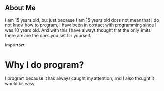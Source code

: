 ## About Me
I am 15 years old, but just because I am 15 years old does not mean that I do not know how to program, I have been in contact with programming since I was 10 years old. And with this I have always thought that the only limits there are are the ones you set for yourself.
>[!IMPORTANT]
> # Why I do program?
> I program because it has always caught my attention, and I also thought it would be easy.
<!--
**KraunDew/KraunDew** is a ✨ _special_ ✨ repository because its `README.md` (this file) appears on your GitHub profile.

Here are some ideas to get you started:

- 🔭 I’m currently working on ...
- 🌱 I’m currently learning ...
- 👯 I’m looking to collaborate on ...
- 🤔 I’m looking for help with ...
- 💬 Ask me about ...
- 📫 How to reach me: ...
- 😄 Pronouns: ...
- ⚡ Fun fact: ...
-->

